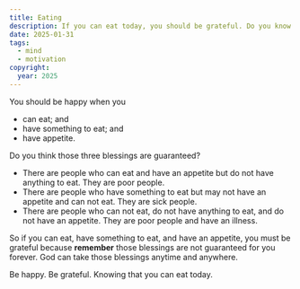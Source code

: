 ```yaml
---
title: Eating
description: If you can eat today, you should be grateful. Do you know that there are lots of people who can not eat today?
date: 2025-01-31
tags:
  - mind
  - motivation
copyright:
  year: 2025
---
```


You should be happy when you

- can eat; and
- have something to eat; and
- have appetite.

Do you think those three blessings are guaranteed?

- There are people who can eat and have an appetite but do not have anything to eat. They are poor people.
- There are people who have something to eat but may not have an appetite and can not eat. They are sick people.
- There are people who can not eat, do not have anything to eat, and do not have an appetite. They are poor people and have an illness.

So if you can eat, have something to eat, and have an appetite, you must be grateful because **remember** those blessings are not guaranteed for you forever. God can take those blessings anytime and anywhere.

Be happy. Be grateful. Knowing that you can eat today.
